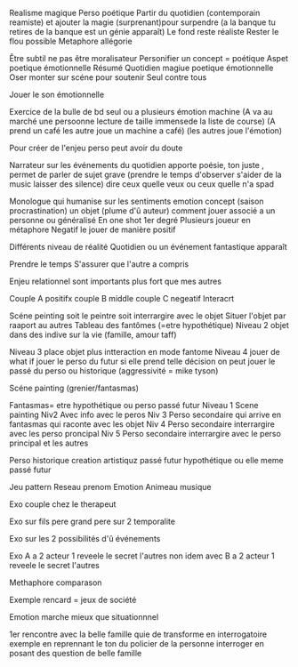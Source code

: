 Realisme magique
Perso poétique
Partir du quotidien (contemporain reamiste) et ajouter la magie (surprenant)pour surpendre (a la banque tu retires de la banque est un génie apparaît)
Le fond reste réaliste
Rester le flou possible
Metaphore allégorie

Être subtil ne pas être moralisateur
Personifier un concept = poétique
Aspet poetique émotionnelle
Résumé
Quotidien magiue poetique émotionnelle
Oser monter sur scéne pour soutenir
Seul contre tous

Jouer le son émotionnelle

Exercice de la bulle de bd seul ou a plusieurs émotion machine (A va au marché une persoonne lecture de taille immensede la liste de course) (A prend un café les autre joue un machine a café) (les autres joue l'émotion)

Pour créer de l'enjeu perso peut avoir du doute

Narrateur sur les événements du quotidien apporte poésie,  ton juste , permet de parler de sujet grave (prendre le temps d'observer s'aider de la music laisser des silence) dire ceux quelle veux ou ceux quelle n'a spad

Monologue qui humanise sur les sentiments emotion concept (saison procrastination) un objet (plume d'û auteur)  comment jouer associé  a un personne ou généralisé
En one shot 1er degré
Plusieurs joueur en métaphore
Negatif le jouer de manière positif


Différents niveau de réalité
Quotidien ou un événement fantastique apparaît

Prendre le temps
S'assurer que l'autre a compris

Enjeu relationnel sont importants  plus fort que mes autres


Couple A positifx couple B middle couple C negeatif
Interacrt


Scéne peinting soit le peintre soit interrargire avec le objet
Situer l'objet par raaport au autres
Tableau des fantômes (=etre hypothétique)
Niveau 2 objet dans des indive sur la vie (famille, amour taff)

Niveau 3 place objet plus intteraction en mode fantome
Niveau 4 jouer de what if jouer le perso du futur si elle prend telle décision on peut jouer le passé du perso ou historique (aggressivité = mike tyson)


Scéne painting (grenier/fantasmas)

Fantasmas= etre hypothétique ou perso passé futur
Niveau 1
Scene painting
Niv2
Avec info avec le peros
Niv 3
Perso secondaire qui arrive en fantasmas qui raconte avec les objet
Niv 4
Perso secondaire interrargire avec les perso proncipal
Niv 5
Perso secondaire interrargire avec le perso principal et les autres


Perso historique creation artistiquz passé futur hypothétique  ou elle meme passé futur


Jeu pattern
Reseau prenom
Emotion
Animeau
musique

Exo couple chez le therapeut

Exo sur fils pere grand pere sur 2 temporalite

Exo sur les 2 possibilités d'û événements

Exo A a 2 acteur 1 reveele le secret l'autres non idem avec B a 2 acteur 1 reveele le secret l'autres

Methaphore comparason

Exemple rencard = jeux de société


Emotion marche mieux que situationnnel

1er rencontre avec la belle famille quie de transforme en interrogatoire exemple en reprennant le ton du policier de la personne interroger en posant des question de belle famille